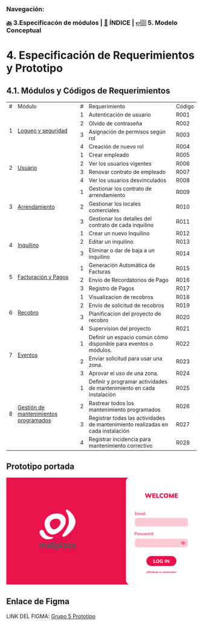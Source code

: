 <h3>Navegación:<br>

[🔙](../3/3.md) 3.Especificacón de módulos | [📜](../README.md) ÍNDICE | [👉🏼](../5/5.md) 5. Modelo Conceptual
# 4. Especificación de Requerimientos y Prototipo

## 4.1. Módulos y Códigos de Requerimientos
<table>
    <tbody>
        <tr>
            <td>#</td>
            <td>Módulo</td>
            <td>#</td>
            <td>Requerimiento</td>
            <td>Código</td>
        </tr>
        <tr>
            <td rowspan=4>1</td>
            <td rowspan=4><a href="4.1/4.1.md">Logueo y seguridad</td>
            <td>1</td>
            <td>Autenticación de usuario</td>
            <td>R001</td>
        </tr>
        <tr>
            <td>2</td>
            <td>Olvido de contraseña</td>
            <td>R002</td>
        </tr>
        <tr>
            <td>3</td>
            <td>Asignación de permisos según rol</td>
            <td>R003</td>
        </tr>
        <tr>
            <td>4</td>
            <td>Creación de nuevo rol</td>
            <td>R004</td>
        </tr>
        <tr>
            <td rowspan=4>2</td>
            <td rowspan=4><a href="4.2/4.2.md">Usuario</td>
            <td>1</td>
            <td>Crear empleado</td>
            <td>R005</td>
        </tr>
        <tr>
            <td>2</td>
            <td>Ver los usuarios vigentes</td>
            <td>R006</td>
        </tr>
        <tr>
            <td>3</td>
            <td>Renovar contrato de empleado</td>
            <td>R007</td>
        </tr>
        <tr>
            <td>4</td>
            <td>Ver los usuarios desvinculados</td>
            <td>R008</td>
        </tr>
        <tr>
            <td rowspan=3>3</td>
            <td rowspan=3><a href="4.3/4.3.md">Arrendamiento</td>
            <td>1</td>
            <td>Gestionar los contrato de arrendamiento</td>
            <td>R009</td>
        </tr>
        <tr>
            <td>2</td>
            <td>Gestionar los locales comerciales</td>
            <td>R010</td>
        </tr>
        <tr>
            <td>3</td>
            <td>Gestionar los detalles del contrato de cada inquilino</td>
            <td>R011</td>
        </tr>
        <tr>
            <td rowspan="3">4</td>
            <td rowspan="3"><a href="4.4/4.4.md">Inquilino</td>
            <td>1</td>
            <td>Crear un nuevo Inquilino</td>
            <td>R012</td>
        </tr>
        <tr>
            <td>2</td>
            <td>Editar un inquilino</td>
            <td>R013</td>
        </tr>
        <tr>
            <td>3</td>
            <td>Eliminar o dar de baja a un inquilino</td>
            <td>R014</td>
        </tr>        
        <tr>
            <td rowspan="3">5</td>
            <td rowspan="3"><a href="4.5/4.5.md">Facturación y Pagos</td>
            <td>1</td>
            <td>Generación Automática de Facturas</td>
            <td>R015</td>
        </tr>
        <tr>
            <td>2</td>
            <td>Envío de Recordatorios de Pago</td>
            <td>R016</td>
        </tr>
        <tr>
            <td>3</td>
            <td>Registro de Pagos</td>
            <td>R017</td>
        </tr>  
        <tr>
            <td rowspan="4">6</td>
            <td rowspan="4"><a href="4.6/4.6.md">Recobro</td>
            <td>1</td>
            <td>Visualizacion de recobros</td>
            <td>R018</td>
        </tr>
        <tr>
            <td>2</td>
            <td>Envío de solicitud de recobros</td>
            <td>R019</td>
        </tr>
        <tr>
            <td>3</td>
            <td>Planificacion del proyecto de recobro</td>
            <td>R020</td>
        </tr>
        <tr>
            <td>4</td>
            <td>Supervision del proyecto</td>
            <td>R021</td>
        </tr> 
        <tr>
            <td rowspan=3>7</td>
            <td rowspan=3><a href="4.7/4.7.md">Eventos</td>
            <td>1</td>
            <td>Definir un espacio común cómo disponible para eventos o módulos.</td>
            <td>R022</td>
        </tr>
        <tr>
            <td>2</td>
            <td>Enviar solicitud para usar una zona.</td>
            <td>R023</td>
        </tr>
        <tr>
            <td>3</td>
            <td>Aprovar el uso de una zona.</td>
            <td>R024</td>
        </tr>
        <tr>
            <td rowspan=4>8</td>
            <td rowspan=4><a href="4.8/4.8.md">Gestión de mantenimientos programados</td>
            <td>1</td>
            <td>Definir y programar actividades de mantenimiento en cada instalación</td>
            <td>R025</td>
        </tr>
        <tr>
            <td>2</td>
            <td>Rastrear todos los mantenimiento programados</td>
            <td>R026</td>
        </tr>
        <tr>
            <td>3</td>
            <td>Registrar todas las actividades de mantenimiento realizadas en cada instalación</td>
            <td>R027</td>
        </tr>
        <tr>
            <td>4</td>
            <td>Registrar incidencia para mantenimiento correctivo</td>
            <td>R028</td>
        </tr>
    </tbody>
</table>



## Prototipo portada
![Prototipo Imagen](Prototipo_muestra.png)

## Enlace de Figma
LINK DEL FIGMA: [Grupo 5 Prototipo](https://www.figma.com/design/VWVEbq72V7HGyZJb9HV39f/DBD_Grupo_5?node-id=71-35&node-type=frame&t=RMNqg1MfI5jyNTJV-0)
